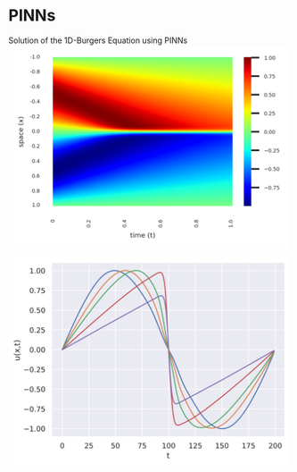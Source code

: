 # PINNs

Solution of the 1D-Burgers Equation using PINNs
![Contour plot](figures/PINNs_1D_Burgers_contour.png)

![Time evolution](figures/PINNs_1D_Burgers_time-evol.png)
